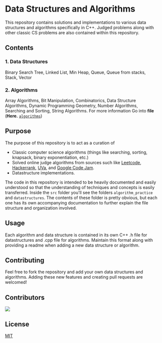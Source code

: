 # Data Structures and Algorithms

This repository contains solutions and implementations to various data structures and
algorithms specifically in C++. Judged problems along with other classic CS problems 
are also contained within this repository.

## Contents
### 1. Data Structures

Binary Search Tree, Linked List, Min Heap, Queue, Queue from stacks, Stack, Vector

### 2. Algorithms

Array Algorithms, Bit Manipulation, Combinatorics, Data Structure Algorithms, Dynamic Programming
Geometry, Number Algorithms, Searching and Sorting, String Algorithms. For more information
Go into **file** (**Here.** [`algorithms`](./src/algorithm_practice))

## Purpose

The purpose of this repository is to act as a curation of

 - Classic computer science algorithms (things like searching, sorting, knapsack,
   binary exponentiation, etc.)
 - Solved online judge algorithms from sources such like [Leetcode](https://leetcode.com),
   [Hackerrank](https://www.hackerrank.com/), [UVa](https://uva.onlinejudge.org),
   and [Google Code Jam](http://code.google.com/codejam/).
 - Datastructure implementations.

The code in this repository is intended to be heavily documented and easily understood so that
the understanding of techniques and concepts is easily transferred. Inside the `src` folder you'll
see the folders `algorithm_practice` and `datastructures`. The contents of these folder is pretty
obvious, but each one has its own accompanying documentation to further explain the file structure and
organization involved. 

## Usage

Each algorithm and data structure is contained in its own C++ .h file for datastructures
and .cpp file for algorithms. Maintain this format along with providing a readme when
adding a new data structure or algorithm. 

## Contributing

Feel free to fork the repository and add your own data structures and algorithms.
Adding these new features and creating pull requests are welcomed!

## Contributors

<a href="https://github.com/domfarolino/algorithms/graphs/contributors">
  <img src="https://contrib.rocks/image?repo=domfarolino/algorithms" />
</a>

## License

[MIT](./LICENSE)
